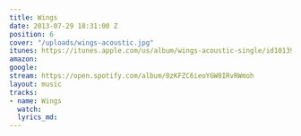 ```yaml
---
title: Wings
date: 2013-07-29 18:31:00 Z
position: 6
cover: "/uploads/wings-acoustic.jpg"
itunes: https://itunes.apple.com/us/album/wings-acoustic-single/id1013935108
amazon: 
google: 
stream: https://open.spotify.com/album/0zKFZC6ieoYGW8IRvRWmoh
layout: music
tracks:
- name: Wings
  watch: 
  lyrics_md: 
---
```


